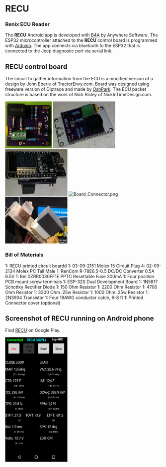 # RECU    
### Renix ECU Reader

The **RECU** Android app is developed with [B4A](https://www.b4x.com/b4a.html) by Anywhere Software.  The ESP32 microcontroller attached to the **RECU** control board is programmed with [Arduino](https://www.arduino.cc). The app connects via bluetooth to the ESP32 that is connected to the Jeep diagnostic port via serial link.

## RECU control board
The circuit to gather information from the ECU is a modified version of a design by John Eberle of TractorEnvy.com.  Board was designed using freeware version of Diptrace and made by [OshPark](https://oshpark.com/shared_projects/BllhAg80).  The ECU packet structure is based on the work of Nick Risley of NickInTimeDesign.com.

<img src="readme/Board.png" alt="Board.png" width="150px" height="150px"> <img src="readme/Board_Assembly.png" alt="Board_Assembly.png" width="200px" height="150px">
<img src="readme/Board_Assembly2.png" alt="Board_Assembly2.png" width="200px" height="150px"> <img src="readme/Board_Connector.png" alt="Board_Connector.png" width="150px" height="150px"> <img src="readme/Board_Connector2.png" alt="Board_Connector2.png" width="200px" height="150px">

### Bill of Materials
1: RECU printed circuit boardd
1: 03-09-2151 Molex 15 Circuit Plug
4: 02-09-2134 Molex PC Tail Male
1: RenCom R-78E6.5-0.5 DC/DC Converter 0.5A 6.5V
1: Bel 0ZRR0030FF1E PPTC Resettable Fuse 300mA
1: Four position PCB mount screw terminals
1: ESP-32S Dual Development Board
1: 1N5817 Schottky Rectifier Diode
1: 150 Ohm Resistor
1: 2200 Ohm Resistor
1: 4700 Ohm Resistor
1: 3300 Ohm .25w Resistor
1: 1000 Ohm .25w Resistor
1: 2N3904 Transistor
1: Four 18AWG conductor cable, 6-8 ft
1: Printed Connector cover (optional)

## Screenshot of RECU running on Android phone
Find [RECU](https://play.google.com/store/apps/details?id=cmarsoft.recu) on Google Play.

<img src="readme/Screenshot_RECU_1.png" alt="RECU_1.png" width="200px" height="400px">
